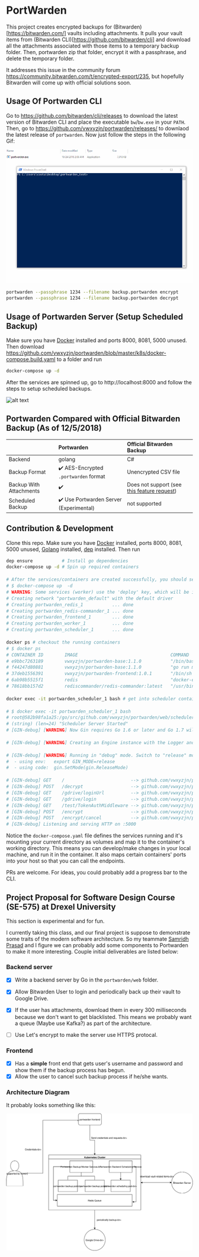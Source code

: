 # PortWarden

This project creates encrypted backups for (Bitwarden)[https://bitwarden.com/] vaults including attachments. It pulls your vault items from (Bitwarden CLI)[https://github.com/bitwarden/cli] and download all the attachments associated with those items to a temporary backup folder. Then, portwarden zip that folder, encrypt it with a passphrase, and delete the temporary folder. 


It addresses this issue in the community forum https://community.bitwarden.com/t/encrypted-export/235, but hopefully Bitwarden will come up with official solutions soon.

## Usage Of Portwarden CLI

Go to https://github.com/bitwarden/cli/releases to download the latest version of Bitwarden CLI and place the executable `bw`/`bw.exe` in your `PATH`. Then, go to https://github.com/vwxyzjn/portwarden/releases/ to downlaod the latest release of `portwarden`. Now just follow the steps in the following Gif:

![alt text](./portwarden_cli_demo.gif "Portwarden CLI Demo")

```bash
portwarden --passphrase 1234 --filename backup.portwarden encrypt
portwarden --passphrase 1234 --filename backup.portwarden decrypt
```

## Usage of Portwarden Server (Setup Scheduled Backup)

Make sure you have [Docker](https://docs.docker.com/install/) installed and ports 8000, 8081, 5000 unused. Then download https://github.com/vwxyzjn/portwarden/blob/master/k8s/docker-compose.build.yaml to a folder and run 

```bash
docker-compose up -d
```

After the services are spinned up, go to http://localhost:8000 and follow the steps to setup scheduled backups.

![alt text](./portwarden_server_demo.gif "Portwarden Server Demo")

## Portwarden Compared with Official Bitwarden Backup (As of 12/5/2018)
||Portwarden|Official Bitwarden Backup|
|:---|:---|:---|
|Backend|golang|C#|
|Backup Format|:heavy_check_mark: AES-Encrypted `.portwarden` format| Unencrypted CSV file|
|Backup With Attachments|:heavy_check_mark:|Does not support (see [this feature request](https://community.bitwarden.com/t/allow-attachments-to-be-exported-when-using-export-data))
|Scheduled Backup|:heavy_check_mark: Use Portwarden Server (Experimental)|not supported|

## Contribution & Development

Clone this repo. Make sure you have [Docker](https://docs.docker.com/install/) installed, ports 8000, 8081, 5000 unused, [Golang](https://golang.org/) installed, [dep](https://golang.github.io/dep/) installed. Then run 

```bash
dep ensure           # Install go dependencies
docker-compose up -d # Spin up required containers

# After the services/containers are created successfully, you should see
# $ docker-compose up  -d
# WARNING: Some services (worker) use the 'deploy' key, which will be ignored. Compose does not support 'deploy' configuration - use `docker stack deploy` to deploy to a swarm.
# Creating network "portwarden_default" with the default driver
# Creating portwarden_redis_1           ... done
# Creating portwarden_redis-commander_1 ... done
# Creating portwarden_frontend_1        ... done
# Creating portwarden_worker_1          ... done
# Creating portwarden_scheduler_1       ... done

docker ps # checkout the running containers
# $ docker ps
# CONTAINER ID        IMAGE                                   COMMAND                  CREATED             STATUS              PORTS                    NAMES
# e9bbc7263189        vwxyzjn/portwarden-base:1.1.0           "/bin/bash"              15 seconds ago      Up 12 seconds       0.0.0.0:5000->5000/tcp   portwarden_scheduler_1
# f44247d80881        vwxyzjn/portwarden-base:1.1.0           "go run main.go"         15 seconds ago      Up 12 seconds       5000/tcp                 portwarden_worker_1
# 37deb1556391        vwxyzjn/portwarden-frontend:1.0.1       "/bin/sh -c 'npm run…"   17 seconds ago      Up 14 seconds       0.0.0.0:8000->8000/tcp   portwarden_frontend_1
# 6ab98b5515f1        redis                                   "docker-entrypoint.s…"   17 seconds ago      Up 14 seconds       0.0.0.0:6379->6379/tcp   portwarden_redis_1
# 78618bb157d2        rediscommander/redis-commander:latest   "/usr/bin/dumb-init …"   17 seconds ago      Up 14 seconds       0.0.0.0:8081->8081/tcp   portwarden_redis-commander_1

docker exec -it portwarden_scheduler_1 bash # get into scheduler container and do whatever you want.

# $ docker exec -it portwarden_scheduler_1 bash
# root@582b98fa1a25:/go/src/github.com/vwxyzjn/portwarden/web/scheduler# go run main.go
# (string) (len=24) "Scheduler Server Started"
# [GIN-debug] [WARNING] Now Gin requires Go 1.6 or later and Go 1.7 will be required soon.

# [GIN-debug] [WARNING] Creating an Engine instance with the Logger and Recovery middleware already attached.

# [GIN-debug] [WARNING] Running in "debug" mode. Switch to "release" mode in production.
#  - using env:   export GIN_MODE=release
#  - using code:  gin.SetMode(gin.ReleaseMode)

# [GIN-debug] GET    /                         --> github.com/vwxyzjn/portwarden/web/scheduler/server.(*PortwardenServer).Run.func1 (4 handlers)
# [GIN-debug] POST   /decrypt                  --> github.com/vwxyzjn/portwarden/web/scheduler/server.DecryptBackupHandler (4 handlers)
# [GIN-debug] GET    /gdrive/loginUrl          --> github.com/vwxyzjn/portwarden/web/scheduler/server.(*PortwardenServer).GetGoogleDriveLoginURLHandler-fm (4 handlers)
# [GIN-debug] GET    /gdrive/login             --> github.com/vwxyzjn/portwarden/web/scheduler/server.(*PortwardenServer).GetGoogleDriveLoginHandler-fm (4 handlers)
# [GIN-debug] GET    /test/TokenAuthMiddleware --> github.com/vwxyzjn/portwarden/web/scheduler/server.(*PortwardenServer).Run.func2 (5 handlers)
# [GIN-debug] POST   /encrypt                  --> github.com/vwxyzjn/portwarden/web/scheduler/server.EncryptBackupHandler (5 handlers)
# [GIN-debug] POST   /encrypt/cancel           --> github.com/vwxyzjn/portwarden/web/scheduler/server.CancelEncryptBackupHandler (5 handlers)
# [GIN-debug] Listening and serving HTTP on :5000
```

Notice the `docker-compose.yaml` file defines the services running and it's mounting your current directory as volumes and map it to the container's working directory. This means you can develop/make changes in your local machine, and run it in the container. It also maps certain containers' ports into your host so that you can call the endpoints.


PRs are welcome. For ideas, you could probably add a progress bar to the CLI. 

## Project Proposal for Software Design Course (SE-575) at Drexel University

This section is experimental and for fun.

I currently taking this class, and our final project is suppose to demonstrate some traits of the modern software architecture. So my teammate [Samridh Prasad](https://github.com/samridhprasad) and I figure we can probably add some components to Portwarden to make it more interesting. Couple initial deliverables are listed below:

### Backend server
- [x] Write a backend server by Go in the `portwarden/web` folder.
- [x] Allow Bitwarden User to login and periodically back up their vault to Google Drive.
- [x] If the user has attachments, download them in every 300 milliseconds because we don't want to get blacklisted. This means we probably want a queue (Maybe use Kafka?) as part of the architecture.
- [ ] Use Let's encrypt to make the server use HTTPS protocal.


### Frontend 
- [x] Has a **simple** front end that gets user's username and password and show them if the backup process has begun.
- [x] Allow the user to cancel such backup process if he/she wants. 

### Architecture Diagram

It probably looks something like this:

![alt text](./web/architecture.svg "Logo Title Text 1")

